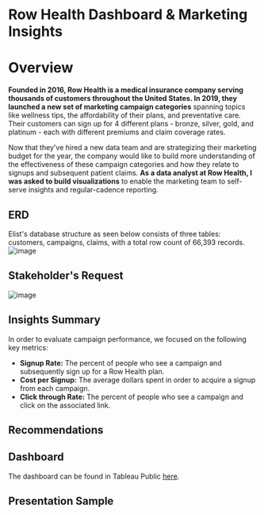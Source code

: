 # Row Health Dashboard & Marketing Insights
# Overview
**Founded in 2016, Row Health is a medical insurance company serving thousands of customers throughout the United States. In 2019, they launched a new set of marketing campaign categories** spanning topics like wellness tips, the affordability of their plans, and preventative care. Their customers can sign up for 4 different plans - bronze, silver, gold, and platinum - each with different premiums and claim coverage rates. 

Now that they’ve hired a new data team and are strategizing their marketing budget for the year, the company would like to build more understanding of the effectiveness of these campaign categories and how they relate to signups and subsequent patient claims. **As a data analyst at Row Health, I was asked to build visualizations** to enable the marketing team to self-serve insights and regular-cadence reporting.

## ERD
Elist's database structure as seen below consists of three tables: customers, campaigns, claims, with a total row count of 66,393 records.
![image](https://github.com/user-attachments/assets/54b93f05-18e9-4401-a957-7771d005b051)

## Stakeholder's Request
![image](https://github.com/user-attachments/assets/dee57db5-fa5b-457a-a23e-76fbd4f9d152)

## Insights Summary
In order to evaluate campaign performance, we focused on the following key metrics:
* **Signup Rate:** The percent of people who see a campaign and subsequently sign up for a Row Health plan.
* **Cost per Signup:** The average dollars spent in order to acquire a signup from each campaign.
* **Click through Rate:** The percent of people who see a campaign and click on the associated link.

## Recommendations

## Dashboard
The dashboard can be found in Tableau Public [here](https://public.tableau.com/app/profile/bintu.bukari/viz/RowHealth_17516996464300/Dashboard1).

## Presentation Sample
